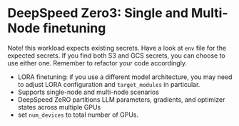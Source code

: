 # DeepSpeed Zero3: Single and Multi-Node finetuning

Note! this workload expects existing secrets. Have a look at `env` file for the expected secrets. If you find both S3 and GCS secrets, you can choose to use either one. Remember to refactor your code accordingly.

- LORA finetuning: if you use a different model architecture, you may need to adjust LORA configuration and `target_modules` in particular.
- Supports single-node and multi-node scenarios
- DeepSpeed ZeRO partitions LLM parameters, gradients, and optimizer states across multiple GPUs
- set `num_devices` to total number of GPUs.

